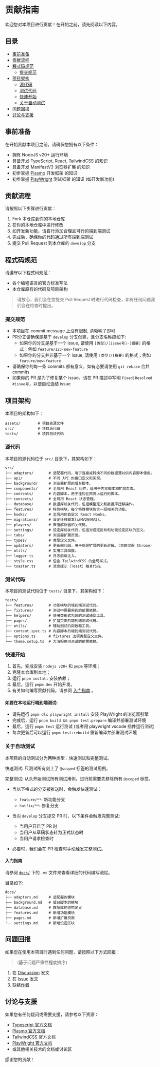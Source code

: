 # 贡献指南

欢迎您对本项目进行贡献！在开始之前，请先阅读以下内容。

## 目录

- [事前准备](#事前准备)
- [贡献流程](#贡献流程)
- [程式码规范](#程式码规范)
    - [提交规范](#提交规范)
- [项目架构](#项目架构)
    - [源代码](#源代码)
    - [测试代码](#测试代码)
    - [快速开始](#快速开始)
    - [关于自动测试](#关于自动测试)
- [问题回报](#问题回报)
- [讨论与支援](#讨论与支援)

## 事前准备

在开始贡献本项目之前，请确保您拥有以下条件：

- 拥有 NodeJS v20+ 运行环境
- 具备开发 TypeScript, React, TailwindCSS 的知识
- 具备开发 ManifestV3 浏览器扩展 的知识
- 初步掌握 [Plasmo](https://www.plasmo.com) 开发框架 的知识
- 初步掌握 [PlayWright](https://playwright.dev) 测试框架 的知识 (如开发新功能)

## 贡献流程

请按照以下步骤进行贡献：

1. Fork 本仓库到你的本地仓库
2. 在你的本地仓库中进行修改
3. 如开发新功能，请自行添加合理且可行的端到端测试
4. 完成后，确保你的代码通过所有端到端测试
5. 提交 Pull Request 到本仓库的 `develop` 分支

## 程式码规范

请遵守以下程式码规范：

- 各个编程语言的官方标准写法
- 本仓库原有的代码及项目架构

> 请放心，我们会在您提交 Pull Request 时进行代码检查，如有任何问题我们会在检查时提出。

### 提交规范

- 本项目在 commit message 上没有限制, 清晰明了即可
- PR分支请确保是基于 `develop` 分支创建，且分支名称应如下:
    - 如果你的分支是基于一个 issue, 请使用 `[类型]/[issue号]-[概要]` 的格式；例如 `feature/123-new-feature`
    - 如果你的分支并非基于一个 issue, 请使用 `[类型]/[概要]` 的格式；例如 `feature/new-feature`
- 请确保你的每一条 commits 都有意义，如有必要请使用 `git rebase` 合并 commits
- 如果你的 PR 是为了修复某个 issue，请在 PR 描述中写明 `Fixed|Resolved #issue号`，以便自动连结 issue

## 项目架构

本项目的架构如下：
```plaintext
assets/        # 项目资源文件
src/           # 项目源代码
tests/         # 项目测试代码
```

### 源代码

本项目的源代码位于 `src/` 目录下，其架构如下：
```
src/
├── adapters/       # 适配器代码，用于连接或转换不同的数据源以供内容脚本使用。
├── api/            # 不同 API 的接口定义和实现。
├── background/     # 浏览器扩展的后台脚本。
├── components/     # 全局用 React 组件，适用于内容脚本和扩展页面。
├── contents/       # 内容脚本，用于挂钩在网页上运行的脚本。
├── contexts/       # 全局用 React 状态管理。
├── database/       # 数据库相关代码，包括模型定义和数据库迁移操作。
├── features/       # 特性模块，每个特性模块包含一组相关的功能。
├── hooks/          # 全局用的自定义 React Hooks。
├── migrations/     # 设定迁移脚本(从MV2到MV3)。
├── players/        # 直播解析器相关代码。
├── settings/       # 设定库相关代码，包括对设定区块和功能设定区块的定义。
├── tabs/           # 浏览器扩展页面。
├── types/          # 类型定义文件。
├── updaters/       # 更新器代码，用于处理扩展的更新逻辑。(目前仅限 Chrome)
├── utils/          # 实用工具函数。
├── logger.ts       # 日志前缀注入。
├── style.css       # 包含 TailwindCSS 的全局样式。
└── toaster.ts      # 消息提示（Toast）相关代码。
```

### 测试代码

本项目的测试代码位于 `tests/` 目录下，其架构如下：

```
tests/ 
├── features/       # 功能模块的端到端测试代码。 
├── fixtures/       # 测试中需要用到的前置依赖。 
├── helpers/        # 使用类形式包装的测试辅助工具。
├── pages/          # 扩展页面的端到端测试代码。
├── utils/          # 辅助测试的函数和工具。
├── content.spec.ts # 内容脚本的端到端测试代码。
├── options.ts      # fixtures 选项类型定义文件。
└── theme.setup.ts  # 大海报房间测试的前置依赖。
```

### 快速开始

1. 首先，完成安装 `nodejs v20+` 和 `pnpm` 等环境；
2. 克隆本仓库到本地；
3. 运行 `pnpm install` 安装依赖；
4. 最后，运行 `pnpm dev` 开始开发。
5. 有关如何编写贡献代码，请参阅 [入门指南](#入门指南) 。


#### 如要在本地运行端到端测试:
- 请先运行 `pnpm dlx playwright install` 安装 PlayWright 的浏览器引擎
- 完成后，运行 `pnpm build && pnpm test:prepare` 编译并部署测试环境
- 最后，运行 `pnpm test` 运行测试 (或者用 playwright vscode 插件运行测试)
- 每次更新后可以运行 `pnpm test:rebuild` 重新编译并部署测试环境

### 关于自动测试

本项目的自动测试分为两种类型：快速测试和完整测试。

快速测试: 只测试所有刻上了 `@scoped` 标签的测试用例。

完整测试: 从头开始测试所有测试用例，进行前需要先移除所有 `@scoped` 标签。

- 当以下格式的分支被推送时，会触发快速测试：
    - `feature/**`: 新功能分支
    - `hotfix/**`: 修复分支

- 当向 `develop` 分支提交 PR 时，以下条件会触发完整测试:
    - 当用户开启了 PR 时
    - 当用户从草稿状态转为正式状态时
    - 当用户请求检查时

- 必要时，我们会在 PR 检查时手动触发完整测试。

#### 入门指南

请参阅 [`docs/`](/docs/) 下的 `.md` 文件来查看详细的代码编写流程。

目录如下:
```
docs/
├── adapters.md     # 适配器的模块
├── background.md   # 后台脚本的模块
├── database.md     # 数据库的结构定义
├── features.md     # 新增功能模块
├── pages.md        # 新增扩展页面
└── settings.md     # 新增设定区块
```

## 问题回报

如果您在使用本项目时遇到任何问题，请按照以下方式回报：

>(基于问题严重性程度排序)

1. 在 [Discussion](https://github.com/eric2788/bilibili-vup-stream-enhancer/discussions) 发文
2. 在 [Issue](https://github.com/eric2788/bilibili-vup-stream-enhancer/issues) 发文
3. 联络[作者](https://t.me/eric1008818)

## 讨论与支援

如果您有任何疑问或需要支援，请参考以下资源：

- [Typescript 官方文档](https://www.typescriptlang.org/docs/)
- [Plasmo 官方文档](https://www.plasmo.com/docs/)
- [TailwindCSS 官方文档](https://tailwindcss.com/docs)
- [PlayWright 官方文档](https://playwright.dev/docs/intro)
- 或其他相关技术的文档或讨论区

感谢您的贡献！
